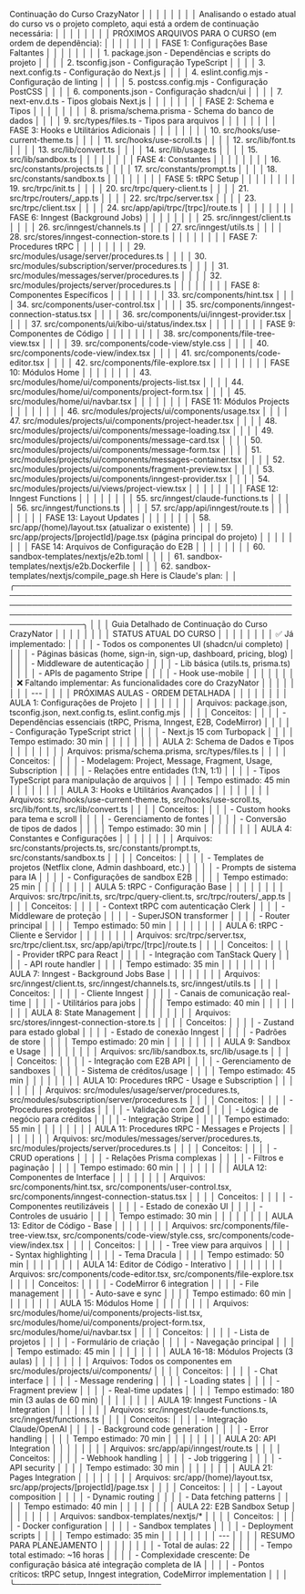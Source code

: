Continuação do Curso CrazyNator │ │
│ │ │ │
│ │ Analisando o estado atual do curso vs o projeto completo, aqui está a ordem de continuação necessária: │ │
│ │ │ │
│ │ PRÓXIMOS ARQUIVOS PARA O CURSO (em ordem de dependência): │ │
│ │ │ │
│ │ FASE 1: Configurações Base Faltantes │ │
│ │ │ │
│ │ 1. package.json - Dependências e scripts do projeto │ │
│ │ 2. tsconfig.json - Configuração TypeScript │ │
│ │ 3. next.config.ts - Configuração do Next.js │ │
│ │ 4. eslint.config.mjs - Configuração de linting │ │
│ │ 5. postcss.config.mjs - Configuração PostCSS │ │
│ │ 6. components.json - Configuração shadcn/ui │ │
│ │ 7. next-env.d.ts - Tipos globais Next.js │ │
│ │ │ │
│ │ FASE 2: Schema e Tipos │ │
│ │ │ │
│ │ 8. prisma/schema.prisma - Schema do banco de dados │ │
│ │ 9. src/types/files.ts - Tipos para arquivos │ │
│ │ │ │
│ │ FASE 3: Hooks e Utilitários Adicionais │ │
│ │ │ │
│ │ 10. src/hooks/use-current-theme.ts │ │
│ │ 11. src/hooks/use-scroll.ts │ │
│ │ 12. src/lib/font.ts │ │
│ │ 13. src/lib/convert.ts │ │
│ │ 14. src/lib/usage.ts │ │
│ │ 15. src/lib/sandbox.ts │ │
│ │ │ │
│ │ FASE 4: Constantes │ │
│ │ │ │
│ │ 16. src/constants/projects.ts │ │
│ │ 17. src/constants/prompt.ts │ │
│ │ 18. src/constants/sandbox.ts │ │
│ │ │ │
│ │ FASE 5: tRPC Setup │ │
│ │ │ │
│ │ 19. src/trpc/init.ts │ │
│ │ 20. src/trpc/query-client.ts │ │
│ │ 21. src/trpc/routers/\_app.ts │ │
│ │ 22. src/trpc/server.tsx │ │
│ │ 23. src/trpc/client.tsx │ │
│ │ 24. src/app/api/trpc/[trpc]/route.ts │ │
│ │ │ │
│ │ FASE 6: Inngest (Background Jobs) │ │
│ │ │ │
│ │ 25. src/inngest/client.ts │ │
│ │ 26. src/inngest/channels.ts │ │
│ │ 27. src/inngest/utils.ts │ │
│ │ 28. src/stores/inngest-connection-store.ts │ │
│ │ │ │
│ │ FASE 7: Procedures tRPC │ │
│ │ │ │
│ │ 29. src/modules/usage/server/procedures.ts │ │
│ │ 30. src/modules/subscription/server/procedures.ts │ │
│ │ 31. src/modules/messages/server/procedures.ts │ │
│ │ 32. src/modules/projects/server/procedures.ts │ │
│ │ │ │
│ │ FASE 8: Componentes Específicos │ │
│ │ │ │
│ │ 33. src/components/hint.tsx │ │
│ │ 34. src/components/user-control.tsx │ │
│ │ 35. src/components/inngest-connection-status.tsx │ │
│ │ 36. src/components/ui/inngest-provider.tsx │ │
│ │ 37. src/components/ui/kibo-ui/status/index.tsx │ │
│ │ │ │
│ │ FASE 9: Componentes de Código │ │
│ │ │ │
│ │ 38. src/components/file-tree-view.tsx │ │
│ │ 39. src/components/code-view/style.css │ │
│ │ 40. src/components/code-view/index.tsx │ │
│ │ 41. src/components/code-editor.tsx │ │
│ │ 42. src/components/file-explore.tsx │ │
│ │ │ │
│ │ FASE 10: Módulos Home │ │
│ │ │ │
│ │ 43. src/modules/home/ui/components/projects-list.tsx │ │
│ │ 44. src/modules/home/ui/components/project-form.tsx │ │
│ │ 45. src/modules/home/ui/navbar.tsx │ │
│ │ │ │
│ │ FASE 11: Módulos Projects │ │
│ │ │ │
│ │ 46. src/modules/projects/ui/components/usage.tsx │ │
│ │ 47. src/modules/projects/ui/components/project-header.tsx │ │
│ │ 48. src/modules/projects/ui/components/message-loading.tsx │ │
│ │ 49. src/modules/projects/ui/components/message-card.tsx │ │
│ │ 50. src/modules/projects/ui/components/message-form.tsx │ │
│ │ 51. src/modules/projects/ui/components/messages-container.tsx │ │
│ │ 52. src/modules/projects/ui/components/fragment-preview.tsx │ │
│ │ 53. src/modules/projects/ui/components/inngest-provider.tsx │ │
│ │ 54. src/modules/projects/ui/views/project-view.tsx │ │
│ │ │ │
│ │ FASE 12: Inngest Functions │ │
│ │ │ │
│ │ 55. src/inngest/claude-functions.ts │ │
│ │ 56. src/inngest/functions.ts │ │
│ │ 57. src/app/api/inngest/route.ts │ │
│ │ │ │
│ │ FASE 13: Layout Updates │ │
│ │ │ │
│ │ 58. src/app/(home)/layout.tsx (atualizar o existente) │ │
│ │ 59. src/app/projects/[projectId]/page.tsx (página principal do projeto) │ │
│ │ │ │
│ │ FASE 14: Arquivos de Configuração do E2B │ │
│ │ │ │
│ │ 60. sandbox-templates/nextjs/e2b.toml │ │
│ │ 61. sandbox-templates/nextjs/e2b.Dockerfile │ │
│ │ 62. sandbox-templates/nextjs/compile_page.sh
Here is Claude's plan: │
│ ╭────────────────────────────────────────────────────────────────────────────────────────────────────────────────────────────────────────────────────────────────────────────────────────────────────────────────────╮ │
│ │ Guia Detalhado de Continuação do Curso CrazyNator │ │
│ │ │ │
│ │ STATUS ATUAL DO CURSO │ │
│ │ │ │
│ │ ✅ Já implementado: │ │
│ │ - Todos os componentes UI (shadcn/ui completo) │ │
│ │ - Páginas básicas (home, sign-in, sign-up, dashboard, pricing, blog) │ │
│ │ - Middleware de autenticação │ │
│ │ - Lib básica (utils.ts, prisma.ts) │ │
│ │ - APIs de pagamento Stripe │ │
│ │ - Hook use-mobile │ │
│ │ │ │
│ │ ❌ Faltando implementar: As funcionalidades core do CrazyNator │ │
│ │ │ │
│ │ --- │ │
│ │ PRÓXIMAS AULAS - ORDEM DETALHADA │ │
│ │ │ │
│ │ AULA 1: Configurações de Projeto │ │
│ │ │ │
│ │ Arquivos: package.json, tsconfig.json, next.config.ts, eslint.config.mjs │ │
│ │ Conceitos: │ │
│ │ - Dependências essenciais (tRPC, Prisma, Inngest, E2B, CodeMirror) │ │
│ │ - Configuração TypeScript strict │ │
│ │ - Next.js 15 com Turbopack │ │
│ │ Tempo estimado: 30 min │ │
│ │ │ │
│ │ AULA 2: Schema de Dados e Tipos │ │
│ │ │ │
│ │ Arquivos: prisma/schema.prisma, src/types/files.ts │ │
│ │ Conceitos: │ │
│ │ - Modelagem: Project, Message, Fragment, Usage, Subscription │ │
│ │ - Relações entre entidades (1:N, 1:1) │ │
│ │ - Tipos TypeScript para manipulação de arquivos │ │
│ │ Tempo estimado: 45 min │ │
│ │ │ │
│ │ AULA 3: Hooks e Utilitários Avançados │ │
│ │ │ │
│ │ Arquivos: src/hooks/use-current-theme.ts, src/hooks/use-scroll.ts, src/lib/font.ts, src/lib/convert.ts │ │
│ │ Conceitos: │ │
│ │ - Custom hooks para tema e scroll │ │
│ │ - Gerenciamento de fontes │ │
│ │ - Conversão de tipos de dados │ │
│ │ Tempo estimado: 30 min │ │
│ │ │ │
│ │ AULA 4: Constantes e Configurações │ │
│ │ │ │
│ │ Arquivos: src/constants/projects.ts, src/constants/prompt.ts, src/constants/sandbox.ts │ │
│ │ Conceitos: │ │
│ │ - Templates de projetos (Netflix clone, Admin dashboard, etc.) │ │
│ │ - Prompts de sistema para IA │ │
│ │ - Configurações de sandbox E2B │ │
│ │ Tempo estimado: 25 min │ │
│ │ │ │
│ │ AULA 5: tRPC - Configuração Base │ │
│ │ │ │
│ │ Arquivos: src/trpc/init.ts, src/trpc/query-client.ts, src/trpc/routers/\_app.ts │ │
│ │ Conceitos: │ │
│ │ - Context tRPC com autenticação Clerk │ │
│ │ - Middleware de proteção │ │
│ │ - SuperJSON transformer │ │
│ │ - Router principal │ │
│ │ Tempo estimado: 50 min │ │
│ │ │ │
│ │ AULA 6: tRPC - Cliente e Servidor │ │
│ │ │ │
│ │ Arquivos: src/trpc/server.tsx, src/trpc/client.tsx, src/app/api/trpc/[trpc]/route.ts │ │
│ │ Conceitos: │ │
│ │ - Provider tRPC para React │ │
│ │ - Integração com TanStack Query │ │
│ │ - API route handler │ │
│ │ Tempo estimado: 35 min │ │
│ │ │ │
│ │ AULA 7: Inngest - Background Jobs Base │ │
│ │ │ │
│ │ Arquivos: src/inngest/client.ts, src/inngest/channels.ts, src/inngest/utils.ts │ │
│ │ Conceitos: │ │
│ │ - Cliente Inngest │ │
│ │ - Canais de comunicação real-time │ │
│ │ - Utilitários para jobs │ │
│ │ Tempo estimado: 40 min │ │
│ │ │ │
│ │ AULA 8: State Management │ │
│ │ │ │
│ │ Arquivos: src/stores/inngest-connection-store.ts │ │
│ │ Conceitos: │ │
│ │ - Zustand para estado global │ │
│ │ - Estado de conexão Inngest │ │
│ │ - Padrões de store │ │
│ │ Tempo estimado: 20 min │ │
│ │ │ │
│ │ AULA 9: Sandbox e Usage │ │
│ │ │ │
│ │ Arquivos: src/lib/sandbox.ts, src/lib/usage.ts │ │
│ │ Conceitos: │ │
│ │ - Integração com E2B API │ │
│ │ - Gerenciamento de sandboxes │ │
│ │ - Sistema de créditos/usage │ │
│ │ Tempo estimado: 45 min │ │
│ │ │ │
│ │ AULA 10: Procedures tRPC - Usage e Subscription │ │
│ │ │ │
│ │ Arquivos: src/modules/usage/server/procedures.ts, src/modules/subscription/server/procedures.ts │ │
│ │ Conceitos: │ │
│ │ - Procedures protegidas │ │
│ │ - Validação com Zod │ │
│ │ - Lógica de negócio para créditos │ │
│ │ - Integração Stripe │ │
│ │ Tempo estimado: 55 min │ │
│ │ │ │
│ │ AULA 11: Procedures tRPC - Messages e Projects │ │
│ │ │ │
│ │ Arquivos: src/modules/messages/server/procedures.ts, src/modules/projects/server/procedures.ts │ │
│ │ Conceitos: │ │
│ │ - CRUD operations │ │
│ │ - Relações Prisma complexas │ │
│ │ - Filtros e paginação │ │
│ │ Tempo estimado: 60 min │ │
│ │ │ │
│ │ AULA 12: Componentes de Interface │ │
│ │ │ │
│ │ Arquivos: src/components/hint.tsx, src/components/user-control.tsx, src/components/inngest-connection-status.tsx │ │
│ │ Conceitos: │ │
│ │ - Componentes reutilizáveis │ │
│ │ - Estado de conexão UI │ │
│ │ - Controles de usuário │ │
│ │ Tempo estimado: 30 min │ │
│ │ │ │
│ │ AULA 13: Editor de Código - Base │ │
│ │ │ │
│ │ Arquivos: src/components/file-tree-view.tsx, src/components/code-view/style.css, src/components/code-view/index.tsx │ │
│ │ Conceitos: │ │
│ │ - Tree view para arquivos │ │
│ │ - Syntax highlighting │ │
│ │ - Tema Dracula │ │
│ │ Tempo estimado: 50 min │ │
│ │ │ │
│ │ AULA 14: Editor de Código - Interativo │ │
│ │ │ │
│ │ Arquivos: src/components/code-editor.tsx, src/components/file-explore.tsx │ │
│ │ Conceitos: │ │
│ │ - CodeMirror 6 integration │ │
│ │ - File management │ │
│ │ - Auto-save e sync │ │
│ │ Tempo estimado: 60 min │ │
│ │ │ │
│ │ AULA 15: Módulos Home │ │
│ │ │ │
│ │ Arquivos: src/modules/home/ui/components/projects-list.tsx, src/modules/home/ui/components/project-form.tsx, src/modules/home/ui/navbar.tsx │ │
│ │ Conceitos: │ │
│ │ - Lista de projetos │ │
│ │ - Formulário de criação │ │
│ │ - Navegação principal │ │
│ │ Tempo estimado: 45 min │ │
│ │ │ │
│ │ AULA 16-18: Módulos Projects (3 aulas) │ │
│ │ │ │
│ │ Arquivos: Todos os componentes em src/modules/projects/ui/components/ │ │
│ │ Conceitos: │ │
│ │ - Chat interface │ │
│ │ - Message rendering │ │
│ │ - Loading states │ │
│ │ - Fragment preview │ │
│ │ - Real-time updates │ │
│ │ Tempo estimado: 180 min (3 aulas de 60 min) │ │
│ │ │ │
│ │ AULA 19: Inngest Functions - IA Integration │ │
│ │ │ │
│ │ Arquivos: src/inngest/claude-functions.ts, src/inngest/functions.ts │ │
│ │ Conceitos: │ │
│ │ - Integração Claude/OpenAI │ │
│ │ - Background code generation │ │
│ │ - Error handling │ │
│ │ Tempo estimado: 70 min │ │
│ │ │ │
│ │ AULA 20: API Integration │ │
│ │ │ │
│ │ Arquivos: src/app/api/inngest/route.ts │ │
│ │ Conceitos: │ │
│ │ - Webhook handling │ │
│ │ - Job triggering │ │
│ │ - API security │ │
│ │ Tempo estimado: 30 min │ │
│ │ │ │
│ │ AULA 21: Pages Integration │ │
│ │ │ │
│ │ Arquivos: src/app/(home)/layout.tsx, src/app/projects/[projectId]/page.tsx │ │
│ │ Conceitos: │ │
│ │ - Layout composition │ │
│ │ - Dynamic routing │ │
│ │ - Data fetching patterns │ │
│ │ Tempo estimado: 40 min │ │
│ │ │ │
│ │ AULA 22: E2B Sandbox Setup │ │
│ │ │ │
│ │ Arquivos: sandbox-templates/nextjs/\* │ │
│ │ Conceitos: │ │
│ │ - Docker configuration │ │
│ │ - Sandbox templates │ │
│ │ - Deployment scripts │ │
│ │ Tempo estimado: 35 min │ │
│ │ │ │
│ │ --- │ │
│ │ RESUMO PARA PLANEJAMENTO │ │
│ │ │ │
│ │ - Total de aulas: 22 │ │
│ │ - Tempo total estimado: ~16 horas │ │
│ │ - Complexidade crescente: De configuração básica até integração completa de IA │ │
│ │ - Pontos críticos: tRPC setup, Inngest integration, CodeMirror implementation │ │
│ ╰──────────────────────────
